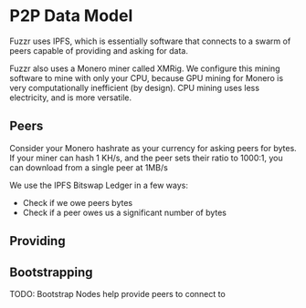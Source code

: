 # P2P Data Model

Fuzzr uses IPFS, which is essentially software that connects to a swarm of peers capable of providing and asking for data.

Fuzzr also uses a Monero miner called XMRig. We configure this mining software to mine with only your CPU, because GPU mining for Monero is very computationally inefficient (by design). CPU mining uses less electricity, and is more versatile.




## Peers

Consider your Monero hashrate as your currency for asking peers for bytes. If your miner can hash 1 KH/s, and the peer sets their ratio to 1000:1, you can download from a single peer at 1MB/s


We use the IPFS Bitswap Ledger in a few ways:

- Check if we owe peers bytes
- Check if a peer owes us a significant number of bytes

## Providing



## Bootstrapping

TODO: Bootstrap Nodes help provide peers to connect to
